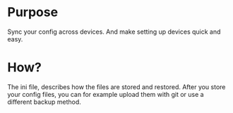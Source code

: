 # Purpose
Sync your config across devices. And make setting up devices quick and easy.

# How?
The ini file, describes how the files are stored and restored. After you store your config files, you can for example upload them with git or use a different backup method. 